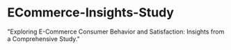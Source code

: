 # ECommerce-Insights-Study
"Exploring E-Commerce Consumer Behavior and Satisfaction: Insights from a Comprehensive Study."
